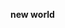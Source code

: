 **new world**
<!---
kirujoi/kirujoi is a ✨ special ✨ repository because its `README.md` (this file) appears on your GitHub profile.
You can click the Preview link to take a look at your changes.
--->
